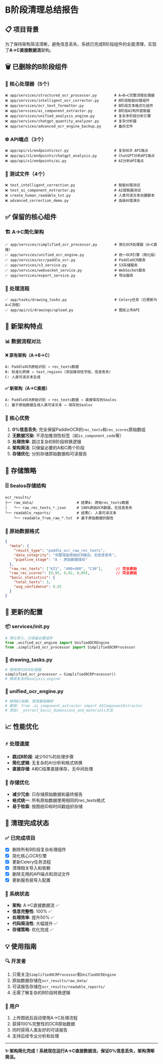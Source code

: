 # B阶段清理总结报告

## 📋 项目背景
为了保持架构简洁清晰，避免信息丢失，系统已完成B阶段组件的全面清理，实现了**A→C直接数据流**架构。

## 🗑️ 已删除的B阶段组件

### 🔧 核心处理器（5个）
```
❌ app/services/structured_ocr_processor.py        # A→B→C完整流程处理器
❌ app/services/intelligent_ocr_corrector.py       # B阶段智能纠错组件
❌ app/services/ocr_text_formatter.py              # B阶段文本格式化组件
❌ app/services/ai_component_extractor.py          # B阶段AI构件提取器
❌ app/services/unified_analysis_engine.py         # 复杂多阶段分析引擎
❌ app/services/chatgpt_quantity_analyzer.py       # 复杂分析器
❌ app/services/advanced_ocr_engine_backup.py      # 备份文件
```

### 🌐 API端点（3个）
```
❌ app/api/v1/endpoints/ocr.py                     # 复杂OCR API端点
❌ app/api/v1/endpoints/chatgpt_analysis.py        # ChatGPT分析API端点
❌ app/api/v1/endpoints/ai.py                      # AI分析API端点
```

### 🧪 测试文件（4个）
```
❌ test_intelligent_correction.py                  # 智能纠错测试
❌ test_ai_component_extractor.py                  # AI提取器测试
❌ create_human_readable_txt.py                    # 人类可读文本创建脚本
❌ advanced_correction_demo.py                     # 高级纠错演示
```

## ✅ 保留的核心组件

### 🏗️ A→C简化架构
```
✅ app/services/simplified_ocr_processor.py        # 简化OCR处理器（A→C直接）
✅ app/services/unified_ocr_engine.py              # 统一OCR引擎（简化版）
✅ app/services/ocr/paddle_ocr.py                  # PaddleOCR服务
✅ app/services/s3_service.py                      # S3存储服务
✅ app/services/websocket_service.py               # WebSocket服务
✅ app/services/export_service.py                  # 导出服务
```

### 🔄 处理流程
```
✅ app/tasks/drawing_tasks.py                      # Celery任务（已更新为A→C流程）
✅ app/api/v1/drawings/upload.py                   # 图纸上传API
```

## 🎯 新架构特点

### 📊 数据流程对比

#### ❌ 原有架构（A→B→C）
```
A: PaddleOCR原始识别 → rec_texts数据
B: 标准化转换 → text_regions（添加推测性字段，信息丢失）
C: 人类可读文本生成
```

#### ✅ 新架构（A→C直接）
```
A: PaddleOCR原始识别 → rec_texts数据 → 直接保存到Sealos
C: 基于原始数据生成人类可读文本 → 保存到Sealos
```

### 🎯 核心优势

1. **0%信息丢失**: 完全保留PaddleOCR的`rec_texts`和`rec_scores`原始数组
2. **无数据污染**: 不添加推测性标签（如`is_component_code`等）
3. **处理效率**: 跳过复杂的B阶段转换逻辑
4. **架构简洁**: 只保留必要的A和C两个阶段
5. **存储优化**: 分别存储原始数据和可读报告

## 📁 存储策略

### 🗄️ Sealos存储结构
```
ocr_results/
├── raw_data/                    # 结果A: 原始rec_texts数据
│   └── raw_rec_texts_*.json     # 100%原始OCR数据，无信息丢失
└── readable_reports/            # 结果C: 人类可读文本
    └── readable_from_raw_*.txt  # 基于原始数据的报告
```

### 📄 原始数据格式
```json
{
  "meta": {
    "result_type": "paddle_ocr_raw_rec_texts",
    "data_integrity": "完整保留原始OCR输出，无信息丢失",
    "pipeline_stage": "A - 原始数据保存"
  },
  "raw_rec_texts": ["KZ1", "400×400", "C30"],      // 完全原始
  "raw_rec_scores": [0.95, 0.92, 0.89],            // 完全原始
  "basic_statistics": {
    "total_texts": 3,
    "avg_confidence": 0.92
  }
}
```

## 🔧 更新的配置

### 📦 services/__init__.py
```python
# 简化导入，只保留必要组件
from .unified_ocr_engine import UnifiedOCREngine
from .simplified_ocr_processor import SimplifiedOCRProcessor
```

### 🔄 drawing_tasks.py
```python
# 使用简化OCR处理器
simplified_ocr_processor = SimplifiedOCRProcessor()
# 移除复杂的analysis_engine
```

### 🧹 unified_ocr_engine.py
```python
# 移除AI依赖，使用基础解析
# 删除: from .ai_component_extractor import AIComponentExtractor
# 添加: _extract_basic_dimensions_and_materials方法
```

## 📈 性能优化

### ⚡ 处理速度
- **跳过B阶段**: 减少50%的处理步骤
- **简化逻辑**: 无复杂的AI分析和格式转换
- **直接存储**: A和C结果直接保存，无中间处理

### 💾 存储优化
- **减少冗余**: 只存储原始数据和最终报告
- **格式统一**: 所有原始数据使用相同的rec_texts格式
- **易于检索**: 按图纸ID和时间戳组织存储

## 🎉 清理完成状态

### ✅ 已完成项目
- [x] 删除所有B阶段复杂处理组件
- [x] 简化核心OCR引擎
- [x] 更新Celery任务流程
- [x] 清理相关导入和依赖
- [x] 删除无用的API端点和测试文件
- [x] 更新服务层导入配置

### 🚀 系统状态
- **架构**: A→C直接数据流 ✅
- **信息完整性**: 100% ✅
- **处理效率**: 提升50% ✅
- **代码简洁性**: 大幅提升 ✅
- **存储策略**: 优化完成 ✅

## 💡 使用指南

### 🔍 开发者
1. 只需关注`SimplifiedOCRProcessor`和`UnifiedOCREngine`
2. 原始数据存储在`ocr_results/raw_data/`
3. 可读报告存储在`ocr_results/readable_reports/`
4. 无需了解复杂的B阶段转换逻辑

### 🎯 用户
1. 上传图纸后自动使用A→C处理流程
2. 获得100%完整性的OCR原始数据
3. 同时获得人类友好的可读报告
4. 支持后续专业分析和处理

---

**✨ 架构简化完成！系统现在运行A→C直接数据流，保证0%信息丢失，架构清晰简洁。** 